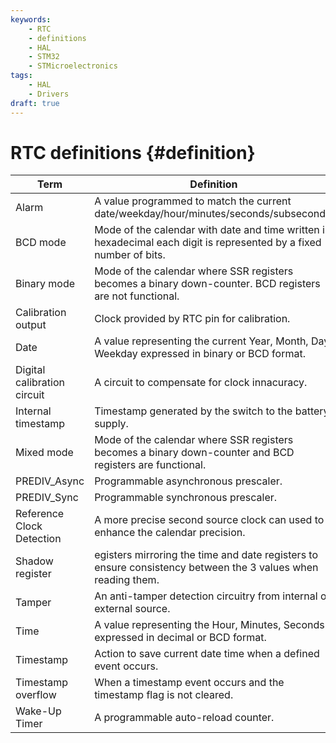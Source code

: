 ```yaml
---
keywords:
    - RTC
    - definitions
    - HAL
    - STM32
    - STMicroelectronics
tags:
    - HAL
    - Drivers
draft: true
---
```


# RTC definitions {#definition}

Term   | Definition
------ | ----------
Alarm |  A value programmed to match the current date/weekday/hour/minutes/seconds/subseconds.
BCD mode | Mode of the calendar with date and time written in hexadecimal each digit is represented by a fixed number of bits.
Binary mode | Mode of the calendar where SSR registers becomes a binary down-counter. BCD registers are not functional.
Calibration output | Clock provided by RTC pin for calibration.
Date | A value representing the current Year, Month, Day, Weekday expressed in binary or BCD format.
Digital calibration circuit | A circuit to compensate for clock innacuracy.
Internal timestamp | Timestamp generated by the switch to the battery supply.
Mixed mode | Mode of the calendar where SSR registers becomes a binary down-counter and BCD registers are functional.
PREDIV_Async | Programmable asynchronous prescaler.
PREDIV_Sync | Programmable synchronous prescaler.
Reference Clock Detection | A more precise second source clock can used to enhance the calendar precision.
Shadow register | egisters mirroring the time and date registers to ensure consistency between the 3 values when reading them.
Tamper | An anti-tamper detection circuitry from internal or external source.
Time | A value representing the Hour, Minutes, Seconds expressed in decimal or BCD format.
Timestamp | Action to save current date time when a defined event occurs.
Timestamp overflow |  When a timestamp event occurs and the timestamp flag is not cleared.
Wake-Up Timer | A programmable auto-reload counter.
